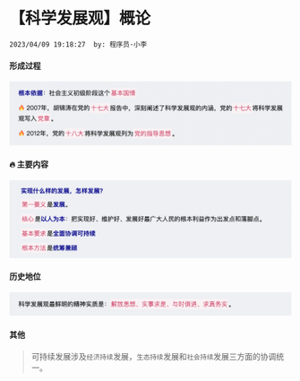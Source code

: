 # 【科学发展观】概论

`2023/04/09 19:18:27  by: 程序员·小李`

#### 形成过程

![image](【科学发展观】概论/23e46835-6d9a-4c27-8cd7-54e3fc1012e6.png)


#### 🔥 主要内容

![image](【科学发展观】概论/8528b9c2-f2a0-4eba-997f-e19a1ab1ecd3.png)


#### 历史地位

![image](【科学发展观】概论/fc2847a2-8c6f-4610-8f40-342defd72055.png)


#### 其他

> 可持续发展涉及`经济持续`发展，`生态持续`发展和`社会持续`发展三方面的协调统一。